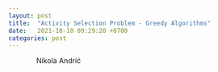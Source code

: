 ```yaml
---
layout: post
title:  "Activity Selection Problem - Greedy Algorithms"
date:   2021-10-18 09:29:20 +0700
categories: post
---
```

 
 
 
 &nbsp;&nbsp;&nbsp;&nbsp;&nbsp;&nbsp;&nbsp;&nbsp;&nbsp;&nbsp;&nbsp;&nbsp;&nbsp;
 Nikola Andrić

 
